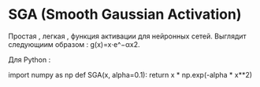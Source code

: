 # SGA (Smooth Gaussian Activation)

Простая , легкая , функция активации для нейронных сетей. Выглядит следующиим образом : g(x)=x⋅e^−αx2.

Для Python :

import numpy as np
def SGA(x, alpha=0.1):
    return x * np.exp(-alpha * x**2)
